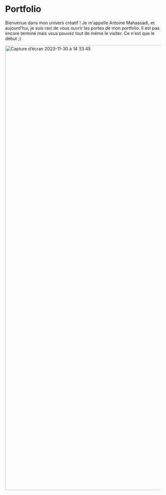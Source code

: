 # Portfolio
Bienvenue dans mon univers créatif ! Je m'appelle Antoine Mahassadi, et aujourd'hui, je suis ravi de vous ouvrir les portes de mon portfolio. Il est pas encore terminé mais vous pouvez tout de même le visiter. Ce n'est que le début ;)

<img width="1440" alt="Capture d’écran 2023-11-30 à 14 33 45" src="https://github.com/damnthonyy/Portfolio/assets/127432580/82f89962-3b5e-402f-98a8-8bc2f943a9dd">
